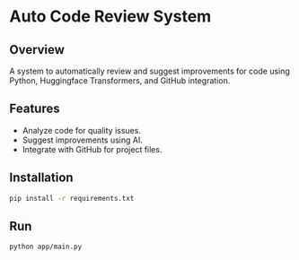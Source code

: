 # Auto Code Review System

## Overview
A system to automatically review and suggest improvements for code using Python, Huggingface Transformers, and GitHub integration.

## Features
- Analyze code for quality issues.
- Suggest improvements using AI.
- Integrate with GitHub for project files.

## Installation
```bash
pip install -r requirements.txt
```

## Run
```bash
python app/main.py
```

